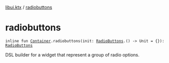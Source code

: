[libui.ktx](README.md) / [radiobuttons](radiobuttons.md)

# radiobuttons

`inline fun `[`Container`](-container/README.md)`.radiobuttons(init: `[`RadioButtons`](-radio-buttons/README.md)`.() -> Unit = {}): `[`RadioButtons`](-radio-buttons/README.md)

DSL builder for a widget that represent a group of radio options.
